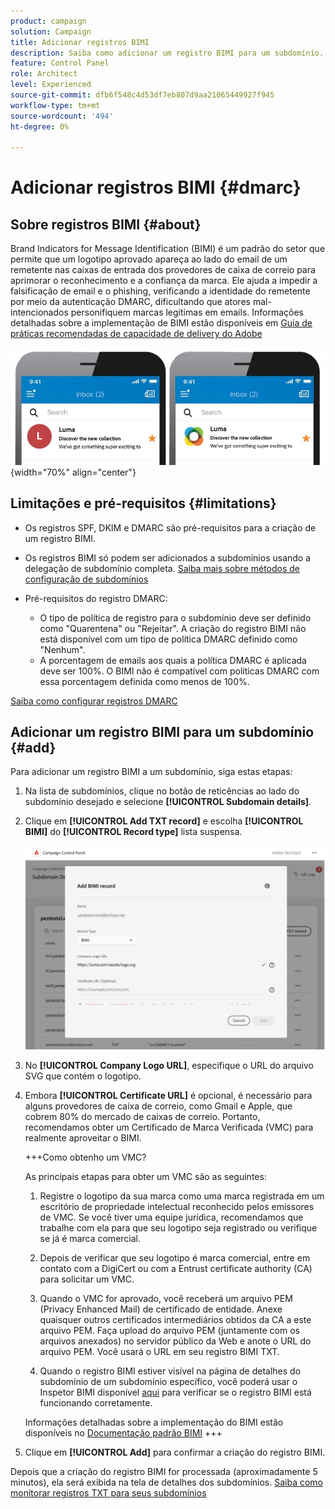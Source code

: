 ```yaml
---
product: campaign
solution: Campaign
title: Adicionar registros BIMI
description: Saiba como adicionar um registro BIMI para um subdomínio.
feature: Control Panel
role: Architect
level: Experienced
source-git-commit: dfb6f548c4d53df7eb807d9aa21065449927f945
workflow-type: tm+mt
source-wordcount: '494'
ht-degree: 0%

---
```



# Adicionar registros BIMI {#dmarc}

## Sobre registros BIMI {#about}

Brand Indicators for Message Identification (BIMI) é um padrão do setor que permite que um logotipo aprovado apareça ao lado do email de um remetente nas caixas de entrada dos provedores de caixa de correio para aprimorar o reconhecimento e a confiança da marca. Ele ajuda a impedir a falsificação de email e o phishing, verificando a identidade do remetente por meio da autenticação DMARC, dificultando que atores mal-intencionados personifiquem marcas legítimas em emails. Informações detalhadas sobre a implementação de BIMI estão disponíveis em [Guia de práticas recomendadas de capacidade de delivery do Adobe](https://experienceleague.adobe.com/docs/deliverability-learn/deliverability-best-practice-guide/additional-resources/technotes/implement-bimi.html)

![](assets/bimi-example.png){width="70%" align="center"}

## Limitações e pré-requisitos {#limitations}

* Os registros SPF, DKIM e DMARC são pré-requisitos para a criação de um registro BIMI.
* Os registros BIMI só podem ser adicionados a subdomínios usando a delegação de subdomínio completa. [Saiba mais sobre métodos de configuração de subdomínios](subdomains-branding.md#subdomain-delegation-methods)
* Pré-requisitos do registro DMARC:

   * O tipo de política de registro para o subdomínio deve ser definido como &quot;Quarentena&quot; ou &quot;Rejeitar&quot;. A criação do registro BIMI não está disponível com um tipo de política DMARC definido como &quot;Nenhum&quot;.
   * A porcentagem de emails aos quais a política DMARC é aplicada deve ser 100%. O BIMI não é compatível com políticas DMARC com essa porcentagem definida como menos de 100%.

[Saiba como configurar registros DMARC](dmarc.md)

## Adicionar um registro BIMI para um subdomínio {#add}

Para adicionar um registro BIMI a um subdomínio, siga estas etapas:

1. Na lista de subdomínios, clique no botão de reticências ao lado do subdomínio desejado e selecione **[!UICONTROL Subdomain details]**.

1. Clique em **[!UICONTROL Add TXT record]** e escolha **[!UICONTROL BIMI]** do **[!UICONTROL Record type]** lista suspensa.

   ![](assets/bimi-add.png)

1. No **[!UICONTROL Company Logo URL]**, especifique o URL do arquivo SVG que contém o logotipo.

1. Embora **[!UICONTROL Certificate URL]** é opcional, é necessário para alguns provedores de caixa de correio, como Gmail e Apple, que cobrem 80% do mercado de caixas de correio. Portanto, recomendamos obter um Certificado de Marca Verificada (VMC) para realmente aproveitar o BIMI.

   +++Como obtenho um VMC?

   As principais etapas para obter um VMC são as seguintes:

   1. Registre o logotipo da sua marca como uma marca registrada em um escritório de propriedade intelectual reconhecido pelos emissores de VMC. Se você tiver uma equipe jurídica, recomendamos que trabalhe com ela para que seu logotipo seja registrado ou verifique se já é marca comercial.

   1. Depois de verificar que seu logotipo é marca comercial, entre em contato com a DigiCert ou com a Entrust certificate authority (CA) para solicitar um VMC.

   1. Quando o VMC for aprovado, você receberá um arquivo PEM (Privacy Enhanced Mail) de certificado de entidade. Anexe quaisquer outros certificados intermediários obtidos da CA a este arquivo PEM. Faça upload do arquivo PEM (juntamente com os arquivos anexados) no servidor público da Web e anote o URL do arquivo PEM. Você usará o URL em seu registro BIMI TXT.

   1. Quando o registro BIMI estiver visível na página de detalhes do subdomínio de um subdomínio específico, você poderá usar o Inspetor BIMI disponível [aqui](https://bimigroup.org/bimi-generator/) para verificar se o registro BIMI está funcionando corretamente.

   Informações detalhadas sobre a implementação do BIMI estão disponíveis no [Documentação padrão BIMI](https://bimigroup.org/implementation-guide/)
+++

1. Clique em **[!UICONTROL Add]** para confirmar a criação do registro BIMI.

Depois que a criação do registro BIMI for processada (aproximadamente 5 minutos), ela será exibida na tela de detalhes dos subdomínios. [Saiba como monitorar registros TXT para seus subdomínios](gs-txt-records.md#monitor)
